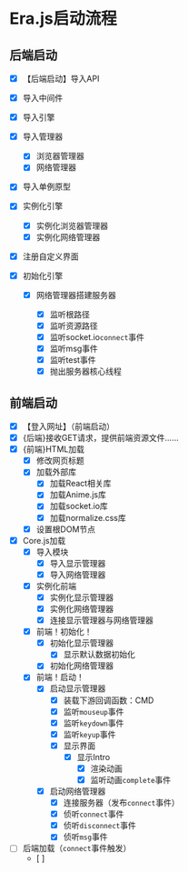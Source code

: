 # Era.js启动流程

## 后端启动

-   [x] 【后端启动】导入API
-   [x] 导入中间件
-   [x] 导入引擎
-   [x] 导入管理器

    -   [x] 浏览器管理器
    -   [x] 网络管理器
-   [x] 导入单例原型
-   [x] 实例化引擎

    -   [x] 实例化浏览器管理器
    -   [x] 实例化网络管理器
-   [x] 注册自定义界面
-   [x] 初始化引擎

   -   [x] 网络管理器搭建服务器

        -   [x] 监听根路径
        -   [x] 监听资源路径
        -   [x] 监听socket.io`connect`事件
        -   [x] 监听msg事件
        -   [x] 监听test事件
        -   [x] 抛出服务器核心线程

## 前端启动

-   [x] 【登入网址】（前端启动）
-   [x] {后端}接收GET请求，提供前端资源文件……
-   [x] {前端}HTML加载
    -   [x] 修改网页标题
    -   [x] 加载外部库
        -   [x] 加载React相关库
        -   [x] 加载Anime.js库
        -   [x] 加载socket.io库
        -   [x] 加载normalize.css库
    -   [x] 设置根DOM节点
-   [x] Core.js加载
    -   [x] 导入模块
        -   [x] 导入显示管理器
        -   [x] 导入网络管理器
    -   [x] 实例化前端
        -   [x] 实例化显示管理器
        -   [x] 实例化网络管理器
        -   [x] 连接显示管理器与网络管理器
    -   [x] 前端！初始化！
        -   [x] 初始化显示管理器
            -   [x] 显示默认数据初始化
        -   [x] 初始化网络管理器
    -   [x] 前端！启动！
        -   [x] 启动显示管理器
            -   [x] 装载下游回调函数：CMD
            -   [x] 监听`mouseup`事件
            -   [x] 监听`keydown`事件
            -   [x] 监听`keyup`事件
            -   [x] 显示界面
                -   [x] 显示Intro
                    -   [x] 渲染动画
                    -   [x] 监听动画`complete`事件
        -   [x] 启动网络管理器
            -   [x] 连接服务器（发布`connect`事件）
            -   [x] 侦听`connect`事件
            -   [x] 侦听`disconnect`事件
            -   [x] 侦听`msg`事件
-   [ ] 后端加载（`connect`事件触发）
    -   [ ] 

